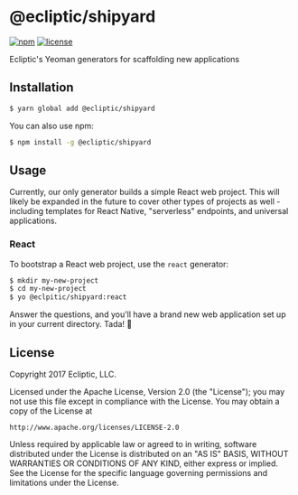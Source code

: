 # @ecliptic/shipyard

[![npm](https://img.shields.io/npm/v/npm.svg)](https://www.npmjs.com/package/@ecliptic/shipyard) [![license](https://img.shields.io/github/license/ecliptic/shipyard.svg)](LICENSE)

Ecliptic's Yeoman generators for scaffolding new applications

## Installation

```sh
$ yarn global add @ecliptic/shipyard
```

You can also use npm:

```sh
$ npm install -g @ecliptic/shipyard
```

## Usage

Currently, our only generator builds a simple React web project. This will likely be expanded in the future to cover other types of projects as well - including templates for React Native, "serverless" endpoints, and universal applications.

### React

To bootstrap a React web project, use the `react` generator:

```sh
$ mkdir my-new-project
$ cd my-new-project
$ yo @eclpitic/shipyard:react
```

Answer the questions, and you'll have a brand new web application set up in your current directory. Tada! 🎉

## License

Copyright 2017 Ecliptic, LLC.

Licensed under the Apache License, Version 2.0 (the "License");
you may not use this file except in compliance with the License.
You may obtain a copy of the License at

    http://www.apache.org/licenses/LICENSE-2.0

Unless required by applicable law or agreed to in writing, software
distributed under the License is distributed on an "AS IS" BASIS,
WITHOUT WARRANTIES OR CONDITIONS OF ANY KIND, either express or implied.
See the License for the specific language governing permissions and
limitations under the License.
